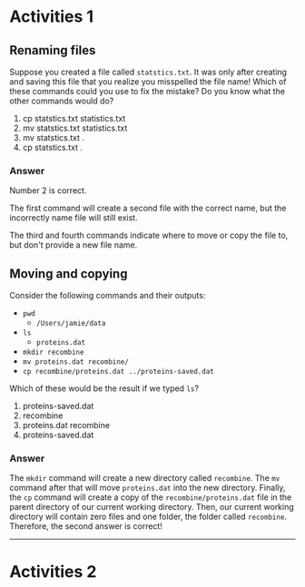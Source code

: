 # Activities 1
## Renaming files
Suppose you created a file called `statstics.txt`. It was only after creating and saving this file that you realize you misspelled the file name! Which of these commands could you use to fix the mistake? Do you know what the other commands would do?

1. cp statstics.txt statistics.txt
1. mv statstics.txt statistics.txt
1. mv statstics.txt .
1. cp statstics.txt .

### Answer
Number 2 is correct.

The first command will create a second file with the correct name, but the incorrectly name file will still exist.

The third and fourth commands indicate where to move or copy the file to, but don't provide a new file name. 

## Moving and copying
Consider the following commands and their outputs:
- `pwd`
  - `/Users/jamie/data`
- `ls`
  - `proteins.dat`
- `mkdir recombine`
- `mv proteins.dat recombine/`
- `cp recombine/proteins.dat ../proteins-saved.dat`

Which of these would be the result if we typed `ls`?
1. proteins-saved.dat
2. recombine
3. proteins.dat recombine
4. proteins-saved.dat

### Answer
The `mkdir` command will create a new directory called `recombine`. The `mv` command after that will move `proteins.dat` into the new directory. Finally, the `cp` command will create a copy of the `recombine/proteins.dat` file in the parent directory of our current working directory. Then, our current working directory will contain zero files and one folder, the folder called `recombine`. Therefore, the second answer is correct!

***

# Activities 2
